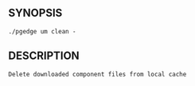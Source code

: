 ## SYNOPSIS
    ./pgedge um clean -
 
## DESCRIPTION
    Delete downloaded component files from local cache
